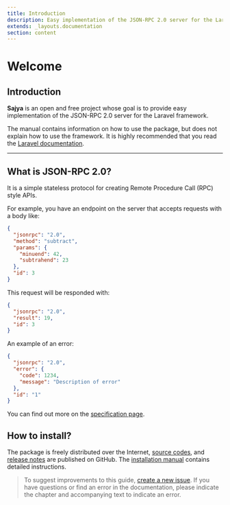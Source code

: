 ```yaml
---
title: Introduction
description: Easy implementation of the JSON-RPC 2.0 server for the Laravel framework.
extends: _layouts.documentation
section: content
---
```


# Welcome

## Introduction

**Sajya** is an open and free project whose goal is to provide easy implementation of the JSON-RPC 2.0 server for the Laravel framework.


The manual contains information on how to use the package, but does not explain how to use the framework.
It is highly recommended that you read the [Laravel documentation](https://laravel.com/docs/).

----


## What is JSON-RPC 2.0?

It is a simple stateless protocol for creating Remote Procedure Call (RPC) style APIs.

For example, you have an endpoint on the server that accepts requests with a body like:

```json
{
  "jsonrpc": "2.0",
  "method": "subtract",
  "params": {
    "minuend": 42,
    "subtrahend": 23
  },
  "id": 3
}
```

This request will be responded with:
```json
{
  "jsonrpc": "2.0",
  "result": 19,
  "id": 3
}
```


An example of an error:

```json
{
  "jsonrpc": "2.0",
  "error": {
    "code": 1234,
    "message": "Description of error"
  },
  "id": "1"
}
```

You can find out more on the [specification page](/docs/specification).


## How to install?

The package is freely distributed over the Internet, [source codes](https://github.com/sajya/server), and [release notes](https://github.com/sajya/server/releases) are published on GitHub.
The [installation manual](/docs/installation/) contains detailed instructions.


> To suggest improvements to this guide, [create a new issue](https://github.com/sajya/sajya.github.io/issues/new).
If you have questions or find an error in the documentation, please indicate the chapter and accompanying text to indicate an error.
